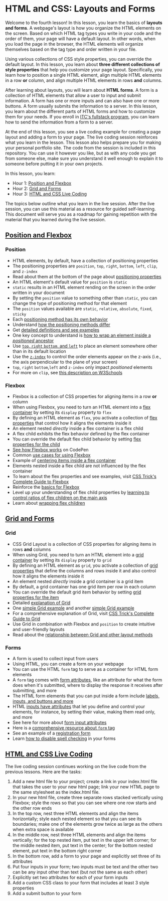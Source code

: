 # HTML and CSS: Layouts and Forms  

Welcome to the fourth lesson! In this lesson, you learn the basics of **layouts and forms**. A webpage's layout is how you organize the HTML elements on the screen. Based on which HTML tag types you write in your code and the order of them, your page will have a default layout. In other words, when you load the page in the browser, the HTML elements will organize themselves based on the tag type and order written in your file.

Using various collections of CSS style properties, you can override the default layout. In this lesson, you learn about **three different collections of style properties** that help you customize your page layout. Specifically, you learn how to position a single HTML element, align multiple HTML elements in a row **or** column, and align multiple HTML elements in rows **and** columns.  

After learning about layouts, you will learn about **HTML forms**. A form is a collection of HTML elements that allow a user to input and submit information. A form has one or more inputs and can also have one or more buttons. A form usually submits the information to a server. In this lesson, you learn about the different parts of HTML forms and how to customize them for your needs. If you enroll in [ITC's fullstack program](htps://www.itc.tech), you can learn how to send the information from a form to a server.

At the end of this lesson, you see a live coding example for creating a page layout and adding a form to your page. The live coding session reinforces what you learn in the lesson. This lesson also helps prepare you for making your personal portfolio site. The code from the session is included in this repository. You can use it however you like, but as with any code you get from someone else, make sure you understand it well enough to explain it to someone before putting it in your own projects.  

In this lesson, you learn:  

- Hour 1: [Position and Flexbox](#position-and-flexbox)    
- Hour 2: [Grid and Forms](#grid-and-forms)   
- Hour 3: [HTML and CSS Live Coding](#html-and-css-live-coding)  

The topics below outline what you learn in the live session. After the live session, you can use this material as a resource for guided self-learning. This document will serve you as a roadmap for gaining repetition with the material that you learned during the live session.   

## [Position and Flexbox](#position-and-flexbox)   

### Position  
 
- HTML elements, by default, have a collection of positioning properties  
- The positioning properties are `position`, `top`, `right`, `bottom`, `left`, `clip`, and `z-index`  
- Read about them at the bottom of the page about [positioning properties](https://www.w3schools.com/css/css_positioning.asp)  
- An HTML element's default value for `position` is `static`  
- `static` results in an HTML element rending on the screen in the order written in your document  
- By setting the `position` value to something other than `static`, you can change the type of positioning method for that element  
- The `position` values available are `static`, `relative`, `absolute`, `fixed`, `sticky`  
- Each [positioning method has its own behavior](https://www.w3schools.com/cssref/pr_class_position.asp)  
- Understand [how the positioning methods differ](https://css-tricks.com/absolute-relative-fixed-positioining-how-do-they-differ/)  
- Get [detailed definitions and see examples](https://developer.mozilla.org/en-US/docs/Web/CSS/position)  
- One key concept to understand is [how to wrap an element inside a *positioned* ancestor](https://stackoverflow.com/a/4457821)  
- Use [`top`, `right` `bottom`, and `left`](https://css-tricks.com/almanac/properties/t/top-right-bottom-left/) to place an element somewhere other than in its default location    
- Use the [`z-index`](https://css-tricks.com/almanac/properties/z/z-index/) to control the order elements appear on the z-axis (i.e., the axis perpendicular to the plane of your screen)   
- `top`, `right` `bottom`,`left` and `z-index` only impact *positioned* elements  
- For more on `clip`, see [this description on W3Schools](https://www.w3schools.com/cssref/pr_pos_clip.asp)  

### Flexbox

  - Flexbox is a collection of CSS properties for aligning items in a row **or** column   
  - When using Flexbox, you need to turn an HTML element into a [flex container](https://www.w3schools.com/css/css3_flexbox.asp) by setting its `display` property to `flex`  
  - By defining an HTML element as `flex`, you activate a collection of [flex properties](https://www.w3schools.com/css/css3_flexbox_container.asp) that control how it aligns the elements inside it  
  - An element nested *directly* inside a flex container is a flex child    
  - A flex child exhibits the flex behavior defined by the flex container  
  - You can override the default flex child behavior by setting [flex properties for the child](https://www.w3schools.com/css/css3_flexbox_items.asp)  
  - [See how Flexbox works](https://codepen.io/enxaneta/full/adLPwv) on CodePen      
  - Common [use cases for using Flexbox](https://developer.mozilla.org/en-US/docs/Web/CSS/CSS_Flexible_Box_Layout/Typical_Use_Cases_of_Flexbox)  
  - Example of [centering items inside a flex container](https://codepen.io/danielwarren/pen/WzqBOZ)
  - Elements nested inside a flex child are not influenced by the flex container  
  - To learn about the flex properties and see examples, visit [CSS Trick's Complete Guide to Flexbox](https://css-tricks.com/snippets/css/a-guide-to-flexbox/)  
  - Reinforce the [basics for Flexbox](https://developer.mozilla.org/en-US/docs/Web/CSS/CSS_Flexible_Box_Layout/Basic_Concepts_of_Flexbox)  
  - Level up your understanding of flex child properties by [learning to control ratios of flex children on the main axis](https://developer.mozilla.org/en-US/docs/Web/CSS/CSS_Flexible_Box_Layout/Controlling_Ratios_of_Flex_Items_Along_the_Main_Ax)  
  - Learn about [wrapping flex children](https://developer.mozilla.org/en-US/docs/Web/CSS/CSS_Flexible_Box_Layout/Mastering_Wrapping_of_Flex_Items)  
  
## [Grid and Forms](#grid-and-forms)   

### Grid
 - CSS Grid Layout is a collection of CSS properties for aligning items in rows **and** columns  
 - When using Grid, you need to turn an HTML element into a [grid container](https://www.w3schools.com/css/css_grid.asp) by setting its `display` property to `grid` 
 - By defining an HTML element as `grid`, you activate a collection of [grid properties](https://www.w3schools.com/css/css_grid_container.asp) that define the columns and rows inside it and also control how it aligns the elements inside it  
 - An element nested *directly* inside a grid container is a grid item    
 - By default, a grid container has one grid item per row in each column    
 - You can override the default grid item behavior by setting [grid properties for the item](https://www.w3schools.com/css/css_grid_item.asp)  
 - Detailed [explanation of Grid](https://developer.mozilla.org/en-US/docs/Web/CSS/CSS_Grid_Layout/Basic_Concepts_of_Grid_Layout)  
 - One [simple Grid example](https://codepen.io/simoneas02/pen/gmREyQ) and another [simple Grid example](https://codepen.io/mozilladevelopers/pen/Xejyed)  
 - For a comprehensive explanation of Grid, visit [CSS Trick's Complete Guide to Grid](https://css-tricks.com/snippets/css/complete-guide-grid/)  
 - Use Grid in combination with Flexbox and `position` to create intuitive and user-friendly layouts  
 - Read about the [relationship between Grid and other layout methods](https://developer.mozilla.org/en-US/docs/Web/CSS/CSS_Grid_Layout/Relationship_of_Grid_Layout) 
 
### Forms  

- A form is used to collect input from users
- Using HTML, you can create a form on your webpage  
- You can use the HTML `form` tag to serve as a container for HTML form elements   
- A `form` tag comes with [form attributes](https://www.w3schools.com/html/html_forms_attributes.asp), like an attribute for what the form does when it's submitted, where to display the response it receives after submitting, and more     
- The HTML form elements that you can put inside a form include [labels, inputs, and buttons and more](https://www.w3schools.com/html/html_form_elements.asp)  
- HTML [inputs have attributes](https://www.w3schools.com/html/html_form_attributes.asp) that let you define and control your elements, for instance, by setting their value, making them read only, and more  
- See here for more about [form input attributes](https://www.w3schools.com/html/html_form_attributes_form.asp)  
- Here is a [comprehensive resource about `form` tag](https://developer.mozilla.org/en-US/docs/Web/HTML/Element/form)  
- See an example of a [registration form](https://www.w3schools.com/howto/howto_css_register_form.asp)  
- Learn [how to disable spell checking](https://www.tutorialrepublic.com/faq/how-to-disable-spell-checking-in-html-forms.php) in your forms  


## [HTML and CSS Live Coding](#html-and-css-live-coding)  

The live coding session continues working on the live code from the previous lessons. Here are the tasks:

1. Add a new html file to your project; create a link in your index.html file that takes the user to your new html page; link your new HTML page to the same stylesheet as the index.html file. 
2. In your new html file, create three separate rows stacked vertically using Flexbox; style the rows so that you can see where one row starts and the other row ends  
3. In the top row, nest three HTML elements and align the items horizontally; style each nested element so that you can see its boundaries; make one of the elements grow twice as large as the others when extra space is available  
4. In the middle row, nest three HTML elements and align the items vertically; for the top nested item, put text in the upper left corner; for the middle nested item, put text in the center; for the bottom nested element, put text in the bottom right corner  
5. In the bottom row, add a form to your page and explicitly set three of its attributes  
6. Put four inputs in your form; two inputs must be text and the other two can be any input other than text (but not the same as each other)  
7. Explicitly set two attributes for each of your form inputs  
8. Add a custom CSS class to your form that includes at least 3 style properties  
9. Add a submit button to your form  
